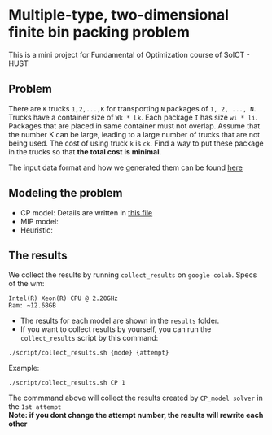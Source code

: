# Multiple-type, two-dimensional finite bin packing problem
This is a mini project for Fundamental of Optimization course of SoICT - HUST
## Problem
There are `K` trucks `1,2,...,K` for transporting `N` packages of `1, 2, ..., N`. Trucks have a container size of `Wk * Lk`. Each package `I` has size `wi * li`. Packages that are placed in same container must not overlap. Assume that the number K can be large, leading to a large number of trucks that are not being used. The cost of using truck `k` is `ck`. Find a way to put these package in the trucks so that **the total cost is minimal**.  

The input data format and how we generated them can be found [here](./input_data/README.md) 

## Modeling the problem
- CP model: Details are written in [this file](CP_model.pdf)
- MIP model:
- Heuristic: 

## The results
We collect the results by running `collect_results` on `google colab`. Specs of the wm:
```
Intel(R) Xeon(R) CPU @ 2.20GHz
Ram: ~12.68GB
```
- The results for each model are shown in the `results` folder.
- If you want to collect results by yourself, you can run the `collect_results` script by this command:
```
./script/collect_results.sh {mode} {attempt}
```
Example:
```
./script/collect_results.sh CP 1
```  
The commmand above will collect the results created by `CP_model solver` in the `1st attempt`  
**Note: if you dont change the attempt number, the results will rewrite each other**